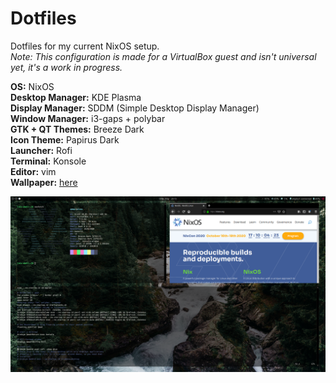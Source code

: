 # Dotfiles
Dotfiles for my current NixOS setup.  
*Note: This configuration is made for a VirtualBox guest and isn't universal yet, it's a work in progress.*

**OS:** NixOS  
**Desktop Manager:** KDE Plasma  
**Display Manager:** SDDM (Simple Desktop Display Manager)  
**Window Manager:** i3-gaps + polybar  
**GTK + QT Themes:** Breeze Dark  
**Icon Theme:** Papirus Dark  
**Launcher:** Rofi  
**Terminal:** Konsole  
**Editor:** vim  
**Wallpaper:** [here](https://windows10spotlight.com/wp-content/uploads/2020/09/003d1d43b084f0743f2f2308c79459f9.jpg)  

![Desktop Preview](polybar/previews/glassbar4_full-screen.PNG?raw=true)
